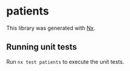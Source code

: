 # patients

This library was generated with [Nx](https://nx.dev).

## Running unit tests

Run `nx test patients` to execute the unit tests.
